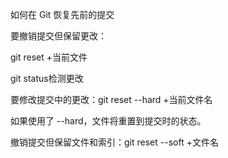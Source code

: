 如何在 Git 恢复先前的提交

要撤销提交但保留更改：

git reset +当前文件

git status检测更改

要修改提交中的更改：git reset --hard +当前文件名

如果使用了 --hard，文件将重置到提交时的状态。

撤销提交但保留文件和索引：git reset --soft +文件名




